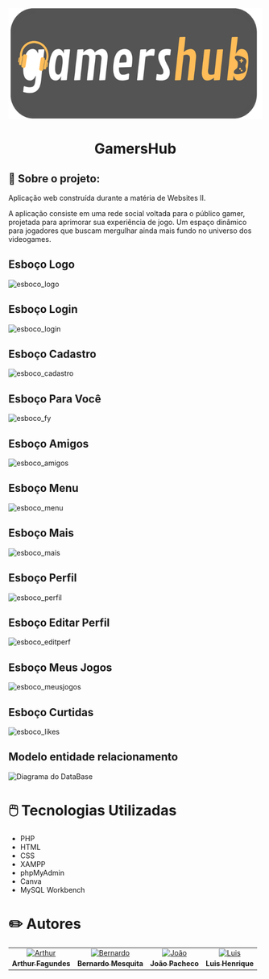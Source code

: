 <p align="center">
  <a href="https://discord.gg/he4rt">
    <img src="./img/logo.png" height="220">
  </a>
</p>

<h1 align="center">
GamersHub
</h1>

## 📖 Sobre o projeto:

Aplicação web construída durante a matéria de Websites II.

A aplicação consiste em uma rede social voltada para o público gamer, projetada para aprimorar sua experiência de jogo. Um espaço dinâmico para jogadores que buscam mergulhar ainda mais fundo no universo dos videogames.

## Esboço Logo

![esboco_logo](https://github.com/arthurfagundes/gamershub/assets/64553764/e47f55ac-88dc-4930-89a4-2bdce6ca8315)

## Esboço Login

![esboco_login](https://github.com/arthurfagundes/gamershub/assets/64553764/9f8d6425-2295-4d30-be9e-45a189c85d5d)

## Esboço Cadastro

![esboco_cadastro](https://github.com/arthurfagundes/gamershub/assets/64553764/35efa5d2-140a-4c44-869d-0909084637c3)

## Esboço Para Você

![esboco_fy](https://github.com/arthurfagundes/gamershub/assets/64553764/c1007e63-9035-45ff-a9ec-b1d79e2b3284)

## Esboço Amigos

![esboco_amigos](https://github.com/arthurfagundes/gamershub/assets/64553764/fc192a9b-24e1-46ac-98a8-9fe9ddb313d1)

## Esboço Menu

![esboco_menu](https://github.com/arthurfagundes/gamershub/assets/64553764/0ed3015d-d63f-4562-867d-326160a0a36e)

## Esboço Mais

![esboco_mais](https://github.com/arthurfagundes/gamershub/assets/64553764/2422642f-7e94-4f39-a44b-305107f19991)

## Esboço Perfil

![esboco_perfil](https://github.com/arthurfagundes/gamershub/assets/64553764/7e30ba7d-46c2-4156-b783-b0a15f71d44b)

## Esboço Editar Perfil

![esboco_editperf](https://github.com/arthurfagundes/gamershub/assets/64553764/909f64dd-b02f-4ba9-b4ef-68d2b4ddf1c7)

## Esboço Meus Jogos

![esboco_meusjogos](https://github.com/arthurfagundes/gamershub/assets/64553764/1272a59a-9a86-4f54-b718-29c419e2013f)

## Esboço Curtidas

![esboco_likes](https://github.com/arthurfagundes/gamershub/assets/64553764/810aae31-3525-4cc6-8042-e4861197f411)

## Modelo entidade relacionamento
![Diagrama do DataBase](https://github.com/arthurfagundes/gamershub/assets/64553764/c13c7376-127c-46ce-b2f6-91a3674b94a4)

# 🖱️ Tecnologias Utilizadas
- PHP
- HTML
- CSS
- XAMPP
- phpMyAdmin
- Canva
- MySQL Workbench

# ✏️ Autores


<table>
<tr>
    <td align="center" style="word-wrap: break-word; width: 150.0; height: 150.0">
        <a href=https://github.com/arthurfagundes>
            <img src=https://avatars.githubusercontent.com/u/64553764?v=4 width="100;"  alt=Arthur Fagundes/>
            <br />
            <sub style="font-size:14px; text-decoration: none"><b>Arthur Fagundes</b></sub>
        </a>
    </td>
    <td align="center" style="word-wrap: break-word; width: 150.0; height: 150.0">
        <a href=https://github.com/BeeMesquitaa>
            <img src=https://avatars.githubusercontent.com/u/121141327?v=4 width="100;"  alt=Bernardo Mesquita/>
            <br />
            <sub style="font-size:14px; text-decoration: none"><b>Bernardo Mesquita</b></sub>
        </a>
    </td>
    <td align="center" style="word-wrap: break-word; width: 150.0; height: 150.0">
        <a href=https://github.com/joaopacheco200>
            <img src=https://avatars.githubusercontent.com/u/83031001?v=4 width="100;"  alt=João Pacheco/>
            <br />
            <sub style="font-size:14px; text-decoration: none"><b>João Pacheco</b></sub>
        </a>
    </td>
    <td align="center" style="word-wrap: break-word; width: 150.0; height: 150.0">
        <a href=https://github.com/LuisiTxrror>
            <img src=https://avatars.githubusercontent.com/u/127360853?v=4 width="100;"  alt=Luis Henrique />
            <br />
            <sub style="font-size:14px; text-decoration: none"><b>Luis Henrique</b></sub>
        </a>
    </td>


